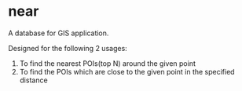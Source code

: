 near
====

A database for GIS application.

Designed for the following 2 usages:
1. To find the nearest POIs(top N) around the given point
2. To find the POIs which are close to the given point in the specified distance
